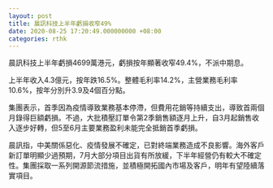 ```yaml
---
layout: post
title: 晨訊科技上半年虧損收窄49%
date: 2020-08-25 17:20:49.000000000 +08:00
categories: rthk
---
```


晨訊科技上半年虧損4699萬港元，虧損按年顯著收窄49.4%，不派中期息。

上半年收入4.3億元，按年跌16.5%。整體毛利率14.2%，主營業務毛利率10.6%，按年分別升3.9及4個百分點。

集團表示，首季因為疫情導致業務基本停滯，但費用花銷等持續支出，導致首兩個月錄得巨額虧損。不過，大批積壓訂單令第2季銷售額逐月上升，自3月起銷售收入逐步好轉，但5至6月主要業務盈利未能完全抵銷首季虧損。

晨訊指，中美關係惡化、疫情發展不確定，已對終端業務造成不良影響。海外客戶新訂單明顯少過預期，7月大部分項目出貨有所放緩，下半年經營仍有較大不確定性。集團採取一系列開源節流措施，並積極開拓國內市場及客戶，明年有望陸續落實項目。
